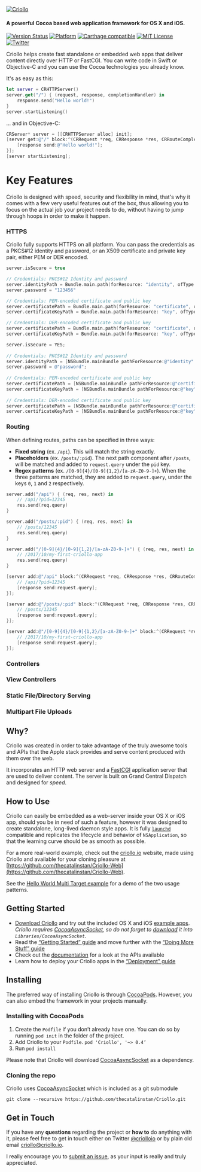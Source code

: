 

[![Criollo](https://criollo.io/res/doc/images/criollo-github.png)](https://criollo.io/)

#### A powerful Cocoa based web application framework for OS X and iOS.

[![Version Status](https://img.shields.io/cocoapods/v/Criollo.svg?style=flat)](http://cocoadocs.org/docsets/Criollo)  [![Platform](http://img.shields.io/cocoapods/p/Criollo.svg?style=flat)](http://cocoapods.org/?q=Criollo) [![Carthage compatible](https://img.shields.io/badge/Carthage-compatible-4BC51D.svg?style=flat)](https://github.com/Carthage/Carthage)
 [![MIT License](https://img.shields.io/badge/license-MIT-orange.svg?style=flat)](https://opensource.org/licenses/MIT) [![Twitter](https://img.shields.io/badge/twitter-@Criolloio-orange.svg?style=flat)](http://twitter.com/Criolloio)


Criollo helps create fast standalone or embedded web apps that deliver content directly over HTTP or FastCGI. You can write code in Swift or Objective-C and you can use the Cocoa technologies you already know. 

It's as easy as this:

```swift
let server = CRHTTPServer()
server.get("/") { (request, response, completionHandler) in
	response.send("Hello world!")
}
server.startListening()
```

... and in Objective-C:

```objective-c
CRServer* server = [[CRHTTPServer alloc] init];
[server get:@"/" block:^(CRRequest *req, CRResponse *res, CRRouteCompletionBlock next) {
	[response send:@"Hello world!"];
}];
[server startListening];
```

# Key Features

Criollo is designed with speed, security and flexibility in mind, that's why it comes with a few very useful features out of the box, thus allowing you to focus on the actual job your project needs to do, without having to jump through hoops in order to make it happen.

### HTTPS

Criollo fully supports HTTPS on all platform. You can pass the credentials as a PKCS#12 identity and password, or an X509 certificate and private key pair, either PEM or DER encoded. 

```swift
server.isSecure = true

// Credentials: PKCS#12 Identity and password
server.identityPath = Bundle.main.path(forResource: "identity", ofType: "p12")
server.password = "123456"

// Credentials: PEM-encoded certificate and public key
server.certificatePath = Bundle.main.path(forResource: "certificate", ofType: "pem")
server.certificateKeyPath = Bundle.main.path(forResource: "key", ofType: "pem")

// Credentials: DER-encoded certificate and public key
server.certificatePath = Bundle.main.path(forResource: "certificate", ofType: "der")
server.certificateKeyPath = Bundle.main.path(forResource: "key", ofType: "der")
```

```objective-c
server.isSecure = YES;
        
// Credentials: PKCS#12 Identity and password
server.identityPath = [NSBundle.mainBundle pathForResource:@"identity" ofType:@"p12"];
server.password = @"password";
        
// Credentials: PEM-encoded certificate and public key
server.certificatePath = [NSBundle.mainBundle pathForResource:@"certificate" ofType:@"pem"];
server.certificateKeyPath = [NSBundle.mainBundle pathForResource:@"key" ofType:@"pem"];
        
// Credentials: DER-encoded certificate and public key
server.certificatePath = [NSBundle.mainBundle pathForResource:@"certificate" ofType:@"der"];
server.certificateKeyPath = [NSBundle.mainBundle pathForResource:@"key" ofType:@"der"];
```

### Routing

When defining routes, paths can be specified in three ways:

- **Fixed string** (ex. `/api`). This will match the string exactly.
- **Placeholders** (ex. `/posts/:pid`). The next path component after `/posts`, will be matched and added to `request.query` under the `pid` key.
- **Regex patterns** (ex. `/[0-9]{4}/[0-9]{1,2}/[a-zA-Z0-9-]+`). When the three patterns are matched, they are added to `request.query`, under the keys `0`, `1` and `2` respectively.

```swift
server.add("/api") { (req, res, next) in
	// /api/?pid=12345
	res.send(req.query)
}

server.add("/posts/:pid") { (req, res, next) in
	// /posts/12345
	res.send(req.query)
}

server.add("/[0-9]{4}/[0-9]{1,2}/[a-zA-Z0-9-]+") { (req, res, next) in
	// /2017/10/my-first-criollo-app
	res.send(req.query)
}
```

```objective-c
[server add:@"/api" block:^(CRRequest *req, CRResponse *res, CRRouteCompletionBlock next) {
    // /api/?pid=12345
    [response send:request.query];
}];

[server add:@"/posts/:pid" block:^(CRRequest *req, CRResponse *res, CRRouteCompletionBlock next) {
    // /posts/12345
    [response send:request.query];
}];

[server add:@"/[0-9]{4}/[0-9]{1,2}/[a-zA-Z0-9-]+" block:^(CRRequest *req, CRResponse *res, CRRouteCompletionBlock next) {
    // /2017/10/my-first-criollo-app
    [response send:request.query];
}];
```

### Controllers
### View Controllers
### Static File/Directory Serving
### Multipart File Uploads

## Why?

Criollo was created in order to take advantage of the truly awesome tools and APIs that the Apple stack provides and serve content produced with them over the web. 

It incorporates an HTTP web server and a [FastCGI](https://fast-cgi.github.io/) application server that are used to deliver content. The server is built on Grand Central Dispatch and designed for *speed*.

## How to Use

Criollo can easily be embedded as a web-server inside your OS X or iOS app, should you be in need of such a feature, however it was designed to create standalone, long-lived daemon style apps. It is fully [`launchd`](http://launchd.info/) compatible and replicates the lifecycle and behavior of `NSApplication`, so that the learning curve should be as smooth as possible. 

For a more real-world example, check out the [criollo.io](https://criollo.io) website, made using Criollo and available for your cloning pleasure at [https://github.com/thecatalinstan/Criollo-Web](https://github.com/thecatalinstan/Criollo-Web).

See the [Hello World Multi Target example](https://github.com/thecatalinstan/Criollo/tree/master/Examples/HelloWorld-MultiTarget) for a demo of the two usage patterns.

## Getting Started

- [Download Criollo](https://github.com/thecatalinstan/Criollo/archive/master.zip) and try out the included OS X and iOS [example apps](https://github.com/thecatalinstan/Criollo/Examples). *Criollo requires [CocoaAsyncSocket](https://github.com/robbiehanson/CocoaAsyncSocket), so do not forget to [download](https://github.com/robbiehanson/CocoaAsyncSocket/archive/master.zip) it into `Libraries/CocoaAsyncSocket`*.
- Read the [“Getting Started” guide](https://github.com/thecatalinstan/Criollo/wiki/Getting-Started) and move further with the [“Doing More Stuff” guide](https://github.com/thecatalinstan/Criollo/wiki/Doing-More-Stuff)
- Check out the [documentation](http://cocoadocs.org/docsets/Criollo/) for a look at the APIs available
- Learn how to deploy your Criollo apps in the [“Deployment” guide](https://github.com/thecatalinstan/Criollo/wiki/Deployment)

## Installing

The preferred way of installing Criollo is through [CocoaPods](http://cocoapods.org). However, you can also embed the framework in your projects manually.

### Installing with CocoaPods

1. Create the `Podfile` if you don’t already have one. You can do so by running `pod init` in the folder of the project.
2. Add Criollo to your `Podfile`. `pod 'Criollo', '~> 0.4’`
3. Run `pod install`

Please note that Criollo will download [CocoaAsyncSocket](https://github.com/robbiehanson/CocoaAsyncSocket) as a dependency.

### Cloning the repo

Criollo uses [CocoaAsyncSocket](https://github.com/robbiehanson/CocoaAsyncSocket) which is included as a git submodule

```bashh
git clone --recursive https://github.com/thecatalinstan/Criollo.git
```

## Get in Touch

If you have any **questions** regarding the project or **how to** do anything with it, please feel free to get in touch either on Twitter [@criolloio](https://twitter.com/criolloio) or by plain old email [criollo@criollo.io](mailto:criollo@criollo.io).

I really encourage you to [submit an issue](https://github.com/thecatalinstan/Criollo/issues/new), as your input is really and truly appreciated.
